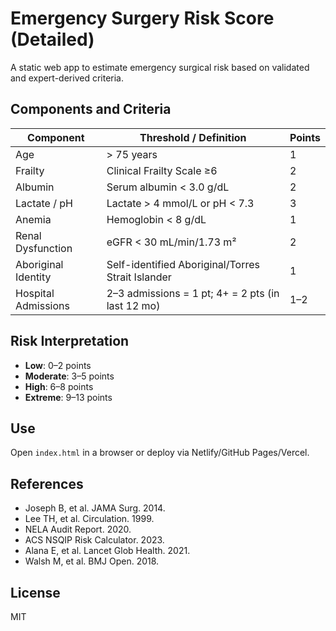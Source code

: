 # Emergency Surgery Risk Score (Detailed)

A static web app to estimate emergency surgical risk based on validated and expert-derived criteria.

## Components and Criteria

| Component               | Threshold / Definition           | Points |
|------------------------|----------------------------------|--------|
| Age                    | > 75 years                       | 1      |
| Frailty                | Clinical Frailty Scale ≥6        | 2      |
| Albumin                | Serum albumin < 3.0 g/dL         | 2      |
| Lactate / pH           | Lactate > 4 mmol/L or pH < 7.3   | 3      |
| Anemia                 | Hemoglobin < 8 g/dL              | 1      |
| Renal Dysfunction      | eGFR < 30 mL/min/1.73 m²         | 2      |
| Aboriginal Identity    | Self-identified Aboriginal/Torres Strait Islander | 1 |
| Hospital Admissions    | 2–3 admissions = 1 pt; 4+ = 2 pts (in last 12 mo) | 1–2 |

## Risk Interpretation

- **Low**: 0–2 points
- **Moderate**: 3–5 points
- **High**: 6–8 points
- **Extreme**: 9–13 points

## Use

Open `index.html` in a browser or deploy via Netlify/GitHub Pages/Vercel.

## References

- Joseph B, et al. JAMA Surg. 2014.
- Lee TH, et al. Circulation. 1999.
- NELA Audit Report. 2020.
- ACS NSQIP Risk Calculator. 2023.
- Alana E, et al. Lancet Glob Health. 2021.
- Walsh M, et al. BMJ Open. 2018.

## License

MIT